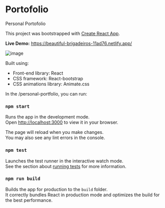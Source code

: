 # Portofolio
Personal Portofolio

This project was bootstrapped with [Create React App](https://github.com/facebook/create-react-app).

**Live Demo:** [https://beautiful-brigadeiros-11ad76.netlify.app/ ](https://juanlujan.netlify.app/)

![image](https://github.com/jlujan2/Portofolio/assets/20192356/3c425db3-ed2f-4104-ab15-06266b8c0152)

Built using:

- Front-end library: React
- CSS framework: React-bootstrap
- CSS animations library: Animate.css

In the /personal-portfolio, you can run:

### `npm start`

Runs the app in the development mode.\
Open [http://localhost:3000](http://localhost:3000) to view it in your browser.

The page will reload when you make changes.\
You may also see any lint errors in the console.

### `npm test`

Launches the test runner in the interactive watch mode.\
See the section about [running tests](https://facebook.github.io/create-react-app/docs/running-tests) for more information.

### `npm run build`

Builds the app for production to the `build` folder.\
It correctly bundles React in production mode and optimizes the build for the best performance.




